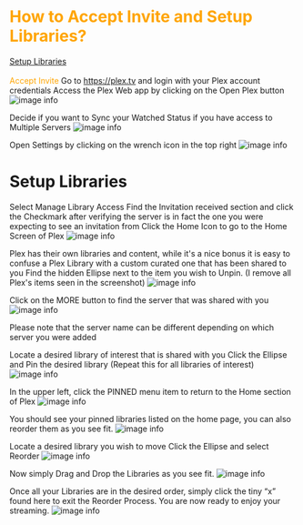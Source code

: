 # <span style="color:orange">How to Accept Invite and Setup Libraries?</span>
[Setup Libraries](#Setup)<br>
<br>
<span style="color:orange">Accept Invite</span>
Go to https://plex.tv and login with your Plex account credentials
Access the Plex Web app by clicking on the Open Plex button
![image info](https://mediaclients.wiki/plex_invite/wm-open_plex.png)

Decide if you want to Sync your Watched Status if you have access to Multiple Servers
![image info](https://mediaclients.wiki/plex_invite/wm-plexsyncwatched.png)

Open Settings by clicking on the wrench icon in the top right
![image info](https://mediaclients.wiki/plex_invite/wm-plexsettings.png)
 

# <a name="Setup">Setup Libraries</a>
Select Manage Library Access
Find the Invitation received section and click the Checkmark after verifying the server is in fact the one you were expecting to see an invitation from
Click the Home Icon to go to the Home Screen of Plex
 ![image info](https://mediaclients.wiki/plex_invite/wm-invitelocation.png)


 

Plex has their own libraries and content, while it's a nice bonus it is easy to confuse a Plex Library with a custom curated one that has been shared to you
Find the hidden Ellipse next to the item you wish to Unpin. (I remove all Plex's items seen in the screenshot)
 ![image info](https://mediaclients.wiki/plex_invite/wm-unpinbadplex.png)


 

Click on the MORE button to find the server that was shared with you
 ![image info](https://mediaclients.wiki/plex_invite/wm-moreplex.png)


 

Please note that the server name can be different depending on which server you were added

Locate a desired library of interest that is shared with you
Click the Ellipse and Pin the desired library (Repeat this for all libraries of interest)
![image info](https://mediaclients.wiki/plex_invite/wm-pingoodstuff.png)
 

 

In the upper left, click the PINNED menu item to return to the Home section of Plex
![image info](https://mediaclients.wiki/plex_invite/wm-backhome.png)
 


 

You should see your pinned libraries listed on the home page, you can also reorder them as you see fit.
 ![image info](https://mediaclients.wiki/plex_invite/wm-enjoy.png)


 

Locate a desired library you wish to move
Click the Ellipse and select Reorder
![image info](https://mediaclients.wiki/plex_invite/wm-reorder.png)

Now simply Drag and Drop the Libraries as you see fit. 
![image info](https://mediaclients.wiki/plex_invite/wm-dragdrop.png)

 

Once all your Libraries are in the desired order, simply click the tiny “x” found here to exit the Reorder Process. You are now ready to enjoy your streaming. 
![image info](https://mediaclients.wiki/plex_invite/wm-unorder.png)
 


